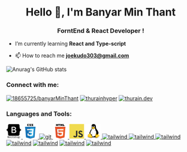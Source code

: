 <!-- ![alt text](https://github.com/ThurainTun/ThurainTun/blob/main/Programming-Languages-scaled.jpg) -->
<h1 align="center">Hello 👋, I'm Banyar Min Thant</h1>
<h3 align="center">ForntEnd & React Developer !</h3>

- I’m currently learning **React and Type-script**

- 📫 How to reach me **joekudo303@gmail.com**

![Anurag's GitHub stats](https://github-readme-stats.vercel.app/api?username=Antonioshiku&show_icons=true&theme=radical)

<h3 align="left">Connect with me:</h3>
<p align="left"><a href="https://stackoverflow.com/users/19467920/min-thant?tab=profile" target="blank"><img align="center" src="https://raw.githubusercontent.com/rahuldkjain/github-profile-readme-generator/master/src/images/icons/Social/stack-overflow.svg" alt="18655725/banyarMinThant" height="30" width="40" /></a>
<a href="https://www.facebook.com/profile.php?id=100027104740225" target="blank"><img align="center" src="https://raw.githubusercontent.com/rahuldkjain/github-profile-readme-generator/master/src/images/icons/Social/facebook.svg" alt="thurainhyper" height="30" width="40" /></a>
<a href="https://www.instagram.com/antonio_shikuzaki/" target="blank"><img align="center" src="https://raw.githubusercontent.com/rahuldkjain/github-profile-readme-generator/master/src/images/icons/Social/instagram.svg" alt="thurain.dev" height="30" width="40" /></a>
</p>

<h3 align="left">Languages and Tools:</h3>
<p align="left"><a href="https://getbootstrap.com" target="_blank" rel="noreferrer"> <img src="https://raw.githubusercontent.com/devicons/devicon/master/icons/bootstrap/bootstrap-plain-wordmark.svg" alt="bootstrap" width="40" height="40"/> 
</a> <a href="https://www.w3schools.com/css/" target="_blank" rel="noreferrer"> <img src="https://raw.githubusercontent.com/devicons/devicon/master/icons/css3/css3-original-wordmark.svg" alt="css3" width="40" height="40"/> </a> <a href="https://git-scm.com/" target="_blank" rel="noreferrer"> <img src="https://th.bing.com/th/id/OIP.Xa0BEkwl0Zx4qnY9lMbD7gHaHa?w=207&h=207&c=7&r=0&o=5&pid=1.7" alt="git" width="40" height="40"/> </a> <a href="https://www.w3.org/html/" target="_blank" rel="noreferrer"> <img src="https://raw.githubusercontent.com/devicons/devicon/master/icons/html5/html5-original-wordmark.svg" alt="html5" width="40" height="40"/> </a> <a href="https://developer.mozilla.org/en-US/docs/Web/JavaScript" target="_blank" rel="noreferrer"> <img src="https://raw.githubusercontent.com/devicons/devicon/master/icons/javascript/javascript-original.svg" alt="javascript" width="40" height="40"/> </a> <a href="https://www.linux.org/" target="_blank" rel="noreferrer"> <img src="https://raw.githubusercontent.com/devicons/devicon/master/icons/linux/linux-original.svg" alt="linux" width="40" height="40"/> </a> <a href="https://tailwindcss.com/" target="_blank" rel="noreferrer"> <img src="https://www.vectorlogo.zone/logos/tailwindcss/tailwindcss-icon.svg" alt="tailwind" width="40" height="40"/> </a> <a href="https://reactjs.org/" target="_blank" rel="noreferrer"> <img src="https://www.vectorlogo.zone/logos/reactjs/reactjs-icon.svg" alt="tailwind" width="40" height="40"/> </a> <a href="https://redux.js.org/" target="_blank" rel="noreferrer"> <img src="https://th.bing.com/th/id/OIP.yPRN87C9vjrdtIBY7UTAiAHaGs?w=192&h=180&c=7&r=0&o=5&pid=1.7" alt="tailwind" width="40" height="40"/> </a> <a href="https://nodejs.org/en/" target="_blank" rel="noreferrer"> <img src="https://www.vectorlogo.zone/logos/nodejs/nodejs-icon.svg" alt="tailwind" width="40" height="40"/></a> <a href="https://www.npmjs.com/" target="_blank" rel="noreferrer"> <img src="https://www.vectorlogo.zone/logos/npmjs/npmjs-ar21.svg" alt="tailwind" width="40" height="40"/></a>  <a href="https://www.php.com/" target="_blank" rel="noreferrer"> <img src="https://www.vectorlogo.zone/logos/php/php-ar21.svg" alt="tailwind" width="40" height="40"/></a>  <a href="https://www.laravel.com/" target="_blank" rel="noreferrer"> <img src="https://www.vectorlogo.zone/logos/laravel/laravel-ar21.svg" alt="tailwind" width="40" height="40"/></a> 
